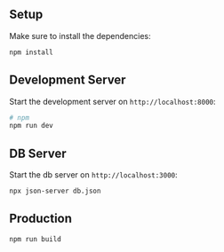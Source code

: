## Setup

Make sure to install the dependencies:

```bash
npm install
```

## Development Server

Start the development server on `http://localhost:8000`:

```bash
# npm
npm run dev
```

## DB Server

Start the db server on `http://localhost:3000`:

```bash
npx json-server db.json
```

## Production

```bash
npm run build
```

